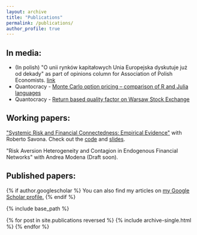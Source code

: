 ```yaml
---
layout: archive
title: "Publications"
permalink: /publications/
author_profile: true
---
```


## In media:

- (In polish) "O unii rynków kapitałowych Unia Europejska dyskutuje już od dekady" as part of opinions column for Association of Polish Economists. [link](https://tep.org.pl/unia-rynkow-kapitalowych/)
- Quantocracy - [Monte Carlo option pricing – comparison of R and Julia languages](https://quantocracy.com/quantocracys-daily-wrap-for-12212020/)
- Quantocracy - [Return based quality factor on Warsaw Stock Exchange](https://quantocracy.com/quantocracys-daily-wrap-for-06182024/)

## Working papers:

["Systemic Risk and Financial Connectedness:
Empirical Evidence"](https://m-dadej.github.io/files/connectedness.pdf) with Roberto Savona. Check out the [code](https://github.com/m-dadej/robust_fragile) and [slides](https://m-dadej.github.io/files/empirical_marseille.pdf). 

"Risk Aversion Heterogeneity and Contagion in
Endogenous Financial Networks" with Andrea Modena (Draft soon).

## Published papers:

{% if author.googlescholar %}
  You can also find my articles on <u><a href="{{author.googlescholar}}">my Google Scholar profile</a>.</u>
{% endif %}

{% include base_path %}

{% for post in site.publications reversed %}
  {% include archive-single.html %}
{% endfor %}
